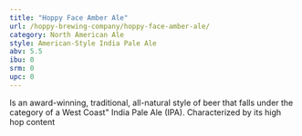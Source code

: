 ```yaml
---
title: "Hoppy Face Amber Ale"
url: /hoppy-brewing-company/hoppy-face-amber-ale/
category: North American Ale
style: American-Style India Pale Ale
abv: 5.5
ibu: 0
srm: 0
upc: 0
---
```

Is an award-winning, traditional, all-natural style of beer that falls under the category of a West Coast" India Pale Ale (IPA). Characterized by its high hop content
